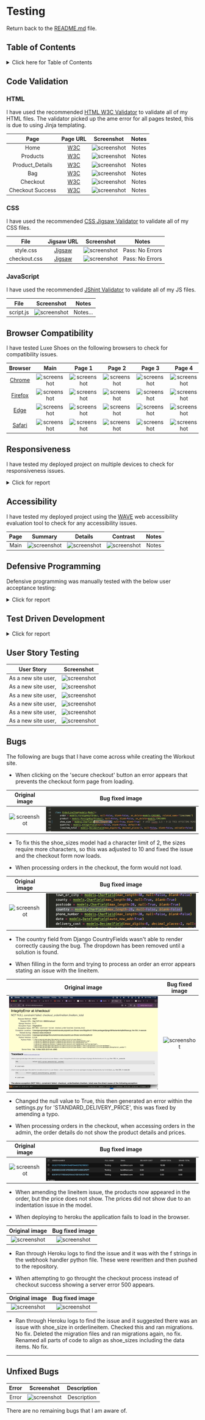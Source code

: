 

# Testing

Return back to the [README.md](README.md) file.

## Table of Contents

<details>
<summary>Click here for Table of Contents</summary>

- [Code Validation](#code-validation)
  - [HTML](#html)
  - [CSS](#css)
  - [JavaScript](#javascript)

- [Browser Compatibility](#browser-compatibility)

- [Responsiveness](#responsiveness)

- [Accessibility](#accessibility)

- [Defensive Programming](#defensive-programming)

- [Test Driven Development](#test-driven-development)

- [User Story Testing](#user-story-testing)

- [Bugs](#bugs)

</details>

## Code Validation

### HTML

I have used the recommended [HTML W3C Validator](https://validator.w3.org) to validate all of my HTML files.
The validator picked up the ame error for all pages tested, this is due to using Jinja templating.

| Page | Page URL | Screenshot | Notes |
| :---: | :---: | :---: | :---: |
| Home | [W3C]() | ![screenshot]() | Notes |
| Products | [W3C]() | ![screenshot]() | Notes | Notes |
| Product_Details | [W3C]() | ![screenshot]() | Notes |
| Bag | [W3C]() | ![screenshot]() | Notes |
| Checkout | [W3C]() | ![screenshot]() | Notes |
| Checkout Success | [W3C]() | ![screenshot]() | Notes |

### CSS

I have used the recommended [CSS Jigsaw Validator](https://jigsaw.w3.org/css-validator) to validate all of my CSS files.

| File | Jigsaw URL | Screenshot | Notes |
| :---: | :---: | :---: | :---: |
| style.css | [Jigsaw](https://jigsaw.w3.org/css-validator/validator) | ![screenshot]() | Pass: No Errors |
| checkout.css | [Jigsaw](https://jigsaw.w3.org/css-validator/validator) | ![screenshot]() | Pass: No Errors |

### JavaScript

I have used the recommended [JShint Validator](https://jshint.com) to validate all of my JS files.

| File | Screenshot | Notes |
| :---: | :---: | :---: |
| script.js | ![screenshot]() | Notes...|

## Browser Compatibility

I have tested Luxe Shoes on the following browsers to check for compatibility issues.

| Browser | Main | Page 1 | Page 2 | Page 3 | Page 4 | Page 5 | Page 6 |
| :---: | :---: | :---: | :---: | :---: | :---: | :---: | :---: |
| [Chrome](https://www.google.com/chrome) | ![screenshot]() | ![screenshot]() | ![screenshot]() | ![screenshot]() | ![screenshot]() | ![screenshot]() | ![screenshot]() | Works as expected |
| [Firefox](https://www.google.com/firefox) | ![screenshot]() | ![screenshot]() | ![screenshot]() | ![screenshot]() | ![screenshot]() | ![screenshot]() | ![screenshot]() | Works as expected |
| [Edge](https://www.microsoft.com/en-us/edge/?form=MA13FJ) | ![screenshot]() | ![screenshot]() | ![screenshot]() | ![screenshot]() | ![screenshot]() | ![screenshot]() | ![screenshot]() | Works as expected |
| [Safari](https://www.apple.com/safari/) | ![screenshot]() | ![screenshot]() | ![screenshot]() | ![screenshot]() | ![screenshot]() | ![screenshot]() | ![screenshot]() | Works as expected |

## Responsiveness

I have tested my deployed project on multiple devices to check for responsiveness issues.

<details>
<summary>Click for report</summary>

| Device | Main | Page 1 | Page 2 | Page 3 | Page 4 | Page 5 | Page 6 |
| :---: | :---: | :---: | :---: | :---: | :---: | :---: | :---: |
| Mobile (iPhone 15 Pro) | ![screenshot]() | ![screenshot]() | ![screenshot]() | ![screenshot]() | ![screenshot]() | ![screenshot]() | ![screenshot]() | No issues |
| Tablet (iPad Air) | ![screenshot]() | ![screenshot]() | ![screenshot]() | ![screenshot]() | ![screenshot]() | ![screenshot]() | ![screenshot]() | No Issues |
| 13" Macbook Pro| ![screenshot]() | ![screenshot]() | ![screenshot]() | ![screenshot]() | ![screenshot]() | ![screenshot]() | ![screenshot]() | No Issues |
| 15" Windows Laptop | ![screenshot]() | ![screenshot]() | ![screenshot]() | ![screenshot]() | ![screenshot]() | ![screenshot]() | ![screenshot]() | No Issues |
| Android Phone | ![screenshot]() | ![screenshot]() | ![screenshot]() | ![screenshot]() | ![screenshot]() | ![screenshot]() | ![screenshot]() |  No Issues  |

</details>

## Accessibility

I have tested my deployed project using the [WAVE](https://wave.webaim.org/) web accessibility evaluation tool to check for any accessibility issues.

| Page | Summary | Details | Contrast | Notes |
| :---: | :---: | :---: | :---: | :---: |
| Main | ![screenshot]() | ![screenshot]() | ![screenshot]() | Notes |

## Defensive Programming

Defensive programming was manually tested with the below user acceptance testing:

<details>
<summary>Click for report</summary>

| Page | Expectation | Test | Result | Fix | Screenshot |
| :---: | :---: | :---: | :---: | :---: | :---: |
| Main | | | | | |
| | Luxe Shoes is expected to have a homepage that shows the workouts added by users that can then be previewed as a dropdown by clicking on them. | Tested this by opening the home page and clicking on the workouts. | The feature behaved as expected.| Test passed. | ![screenshot]() |

</details>

## Test Driven Development

<details>
<summary>Click for report</summary>

| Page | Expectation | Test | Result | Fix | Screenshot |
| :---: | :---: | :---: | :---: | :---: | :---: |
| Main | | | | | |
| | Luxe Shoes is expected to have a homepage that shows the workouts added by users that can then be previewed as a dropdown by clicking on them. | Tested this by opening the home page and clicking on the workouts. | The feature behaved as expected.| Test passed. | ![screenshot]() |

</details>

## User Story Testing

| User Story | Screenshot |
| :---: | :---: |
| As a new site user, | ![screenshot]() |
| As a new site user, | ![screenshot]() |
| As a new site user, | ![screenshot]() |
| As a new site user, | ![screenshot]() |
| As a new site user, | ![screenshot]() |
| As a new site user, | ![screenshot]() |

## Bugs

The following are bugs that I have come across while creating the Workout site.

- When clicking on the 'secure checkout' button an error appears that prevents the checkout form page from loading.

| Original image | Bug fixed image |
| :---: | :---: |
| ![screenshot](T/Users/georginakidger/Documents/vscode-projects/Luxe-Shoes/TESTING/media/checkout-access-error.jpg) | ![screenshot](TESTING/media/shoesizes-model.png) |

- To fix this the shoe_sizes model had a character limit of 2, the sizes require more characters, so this was adjusted to 10 and fixed the issue and the checkout form now loads.

- When processing orders in the checkout, the form would not load.

| Original image | Bug fixed image |
| :---: | :---: |
| ![screenshot](/Users/georginakidger/Documents/vscode-projects/Luxe-Shoes/TESTING/media/checkout-access-error.jpg) | ![screenshot](TESTING/media/country-fields-error-fix.png) |

- The country field from Django CountryFields wasn't able to render correctly causing the bug. The dropdown has been removed until a solution is found.

- When filling in the form and trying to process an order an error appears stating an issue with the lineitem.

| Original image | Bug fixed image |
| :---: | :---: |
| ![screenshot](TESTING/media/checkout-lineitem-error.png) | ![screenshot](/Users/georginakidger/Documents/vscode-projects/Luxe-Shoes/TESTING/media/lineitem-error-fix.png) |

- Changed the null value to True, this then generated an error within the settings.py for 'STANDARD_DELIVERY_PRICE', this was fixed by amending a typo.

- When processing orders in the checkout, when accessing orders in the admin, the order details do not show the product details and prices.

| Original image | Bug fixed image |
| :---: | :---: |
| ![screenshot](/Users/georginakidger/Documents/vscode-projects/Luxe-Shoes/TESTING/media/order-admin-issue.png) | ![screenshot](TESTING/media/admin-prices-fix.png) |

- When amending the lineitem issue, the products now appeared in the order, but the price does not show. The prices did not show due to an indentation issue in the model.

- When deploying to heroku the application fails to load in the browser.

| Original image | Bug fixed image |
| :---: | :---: |
| ![screenshot](/Users/georginakidger/Documents/vscode-projects/Luxe-Shoes/TESTING/media/heroku-deployment-error.png) | ![screenshot](/Users/georginakidger/Documents/vscode-projects/Luxe-Shoes/TESTING/media/heroku-deployment-fix.png) |

- Ran through Heroku logs to find the issue and it was with the f strings in the webhook handler python file. These were rewritten and then pushed to the repository.

- When attempting to go throught the checkout process instead of checkout success showing a server error 500 appears.

| Original image | Bug fixed image |
| :---: | :---: |
| ![screenshot](/Users/georginakidger/Documents/vscode-projects/Luxe-Shoes/TESTING/media/heroku-deployment-error.png) | ![screenshot](/Users/georginakidger/Documents/vscode-projects/Luxe-Shoes/TESTING/media/heroku-deployment-fix.png) |

- Ran through Heroku logs to find the issue and it suggested there was an issue with shoe_size in orderlineitem. Checked this and ran migrations. No fix. Deleted the migration files and ran migrations again, no fix. Renamed all parts of code to align as shoe_sizes including the data items. No fix. 

***

## Unfixed Bugs

| Error | Screenshot | Description |
| :---: | :---: | :---: |
| Error | ![screenshot]() | Description |

There are no remaining bugs that I am aware of.
